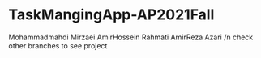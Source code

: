 # TaskMangingApp-AP2021Fall
Mohammadmahdi Mirzaei 
AmirHossein Rahmati
AmirReza Azari 
/n check other branches to see project
